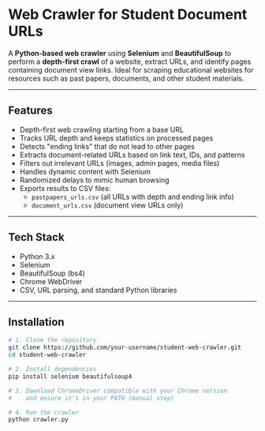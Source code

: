 # Web Crawler for Student Document URLs

A **Python-based web crawler** using **Selenium** and **BeautifulSoup** to perform a **depth-first crawl** of a website, extract URLs, and identify pages containing document view links. Ideal for scraping educational websites for resources such as past papers, documents, and other student materials.

---

## Features

- Depth-first web crawling starting from a base URL
- Tracks URL depth and keeps statistics on processed pages
- Detects "ending links" that do not lead to other pages
- Extracts document-related URLs based on link text, IDs, and patterns
- Filters out irrelevant URLs (images, admin pages, media files)
- Handles dynamic content with Selenium
- Randomized delays to mimic human browsing
- Exports results to CSV files:
  - `pastpapers_urls.csv` (all URLs with depth and ending link info)
  - `document_urls.csv` (document view URLs only)

---

## Tech Stack

- Python 3.x
- Selenium
- BeautifulSoup (bs4)
- Chrome WebDriver
- CSV, URL parsing, and standard Python libraries

---

## Installation

```bash
# 1. Clone the repository
git clone https://github.com/your-username/student-web-crawler.git
cd student-web-crawler

# 2. Install dependencies
pip install selenium beautifulsoup4

# 3. Download ChromeDriver compatible with your Chrome version
#    and ensure it's in your PATH (manual step)

# 4. Run the crawler
python crawler.py

